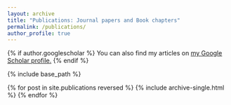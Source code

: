 ```yaml
---
layout: archive
title: "Publications: Journal papers and Book chapters"
permalink: /publications/
author_profile: true
---
```


{% if author.googlescholar %}
  You can also find my articles on <u><a href="{{https://scholar.google.es/citations?user=JQXNzLUAAAAJ&hl=en}}">my Google Scholar profile</a>.</u>
{% endif %}

{% include base_path %}

{% for post in site.publications reversed %}
  {% include archive-single.html %}
{% endfor %}

